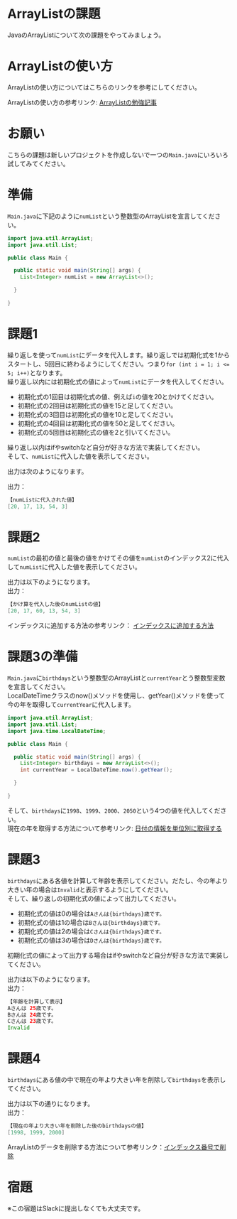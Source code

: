 # ArrayListの課題

JavaのArrayListについて次の課題をやってみましょう。

# ArrayListの使い方

ArrayListの使い方についてはこちらのリンクを参考にしてください。

ArrayListの使い方の参考リンク: [ArrayListの勉強記事]()

# お願い

こちらの課題は新しいプロジェクトを作成しないで一つの`Main.java`にいろいろ試してみてください。

# 準備

`Main.java`に下記のように`numList`という整数型のArrayListを宣言してください。   
 
```java
import java.util.ArrayList;
import java.util.List;

public class Main {

  public static void main(String[] args) {
    List<Integer> numList = new ArrayList<>();

  }
   
}
```

# 課題1

繰り返しを使って`numList`にデータを代入します。繰り返しでは初期化式を1からスタートし、5回目に終わるようにしてください。つまり`for (int i = 1; i <= 5; i++)`となります。   
繰り返し以内には初期化式の値によって`numList`にデータを代入してください。   
- 初期化式の1回目は初期化式の値、例えば`i`の値を20とかけてください。
- 初期化式の2回目は初期化式の値を15と足してください。
- 初期化式の3回目は初期化式の値を10と足してください。
- 初期化式の4回目は初期化式の値を50と足してください。
- 初期化式の5回目は初期化式の値を2と引いてください。

繰り返し以内はifやswitchなど自分が好きな方法で実装してください。   
そして、`numList`に代入した値を表示してください。   
  
出力は次のようになります。  

出力：

```java
【numListに代入された値】
[20, 17, 13, 54, 3]
```

# 課題2

`numList`の最初の値と最後の値をかけてその値を`numList`のインデックス2に代入して`numList`に代入した値を表示してください。   

出力は以下のようになります。     
出力：

```java
【かけ算を代入した後のnumListの値】
[20, 17, 60, 13, 54, 3]
```

インデックスに追加する方法の参考リンク： [インデックスに追加する方法](https://codechacha.com/ja/java-collections-arraylist-add/#2-1%E3%80%82-arraylistaddint-index%E3%80%81e-e%E3%81%AE%E4%BE%8B)

# 課題3の準備 

`Main.java`に`birthdays`という整数型のArrayListと`currentYear`とう整数型変数を宣言してください。   
LocalDateTimeクラスのnow()メソッドを使用し、getYear()メソッドを使って今の年を取得して`currentYear`に代入します。   

```java
import java.util.ArrayList;
import java.util.List;
import java.time.LocalDateTime;

public class Main {

  public static void main(String[] args) {
    List<Integer> birthdays = new ArrayList<>();
    int currentYear = LocalDateTime.now().getYear();

  }
   
}
```

そして、`birthdays`に`1998`、`1999`、`2000`、`2050`という4つの値を代入してください。   
現在の年を取得する方法について参考リンク: [日付の情報を単位別に取得する](https://flytech.work/blog/11832/)

# 課題3

`birthdays`にある各値を計算して年齢を表示してください。だたし、今の年より大きい年の場合は`Invalid`と表示するようにしてください。   
そして、繰り返しの初期化式の値によって出力してください。   
- 初期化式の値は0の場合は`Aさんは{birthdays}歳です。`
- 初期化式の値は1の場合は`Bさんは{birthdays}歳です。`
- 初期化式の値は2の場合は`Cさんは{birthdays}歳です。`
- 初期化式の値は3の場合は`Dさんは{birthdays}歳です。`

初期化式の値によって出力する場合はifやswitchなど自分が好きな方法で実装してください。   

出力は以下のようになります。   
出力：

```java
【年齢を計算して表示】
Aさんは 25歳です。
Bさんは 24歳です。
Cさんは 23歳です。
Invalid
```

# 課題4

`birthdays`にある値の中で現在の年より大きい年を削除して`birthdays`を表示してください。   

出力は以下の通りになります。   
出力：

```java
【現在の年より大きい年を削除した後のbirthdaysの値】
[1998, 1999, 2000]
```

ArrayListのデータを削除する方法について参考リンク：[インデックス番号で削除](https://nagablog.info/java-beginner-array-operation/#i-8)

# 宿題

※この宿題はSlackに提出しなくても大丈夫です。
